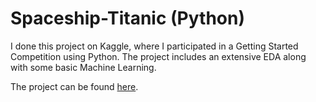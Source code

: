 # Spaceship-Titanic (Python)

I done this project on Kaggle, where I participated in a Getting Started Competition using Python. The project includes an extensive EDA along with some basic Machine Learning.

The project can be found [here](https://www.kaggle.com/code/elky96/spaceship-titanic-extensive-eda-xgboost).
